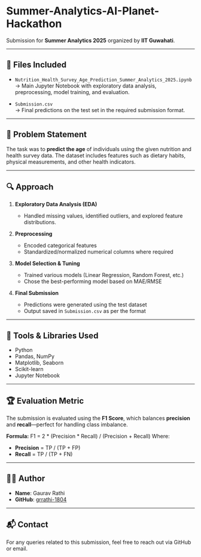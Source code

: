 # Summer-Analytics-AI-Planet-Hackathon

Submission for **Summer Analytics 2025** organized by **IIT Guwahati**.

---

## 📁 Files Included

- `Nutrition_Health_Survey_Age_Prediction_Summer_Analytics_2025.ipynb`  
  → Main Jupyter Notebook with exploratory data analysis, preprocessing, model training, and evaluation.

- `Submission.csv`  
  → Final predictions on the test set in the required submission format.

---

## 📌 Problem Statement

The task was to **predict the age** of individuals using the given nutrition and health survey data. The dataset includes features such as dietary habits, physical measurements, and other health indicators.

---

## 🔍 Approach

1. **Exploratory Data Analysis (EDA)**  
   - Handled missing values, identified outliers, and explored feature distributions.

2. **Preprocessing**  
   - Encoded categorical features
   - Standardized/normalized numerical columns where required

3. **Model Selection & Tuning**  
   - Trained various models (Linear Regression, Random Forest, etc.)
   - Chose the best-performing model based on MAE/RMSE

4. **Final Submission**  
   - Predictions were generated using the test dataset
   - Output saved in `Submission.csv` as per the format

---

## 🔧 Tools & Libraries Used

- Python
- Pandas, NumPy
- Matplotlib, Seaborn
- Scikit-learn
- Jupyter Notebook

---

## 🏆 Evaluation Metric

The submission is evaluated using the **F1 Score**, which balances **precision** and **recall**—perfect for handling class imbalance.

**Formula:**
F1 = 2 * (Precision * Recall) / (Precision + Recall)
Where:
- **Precision** = TP / (TP + FP)  
- **Recall** = TP / (TP + FN)


---

## 🙋‍♂️ Author

- **Name**: Gaurav Rathi  
- **GitHub**: [grrathi-1804](https://github.com/grrathi-1804)

---

## 📬 Contact

For any queries related to this submission, feel free to reach out via GitHub or email.

